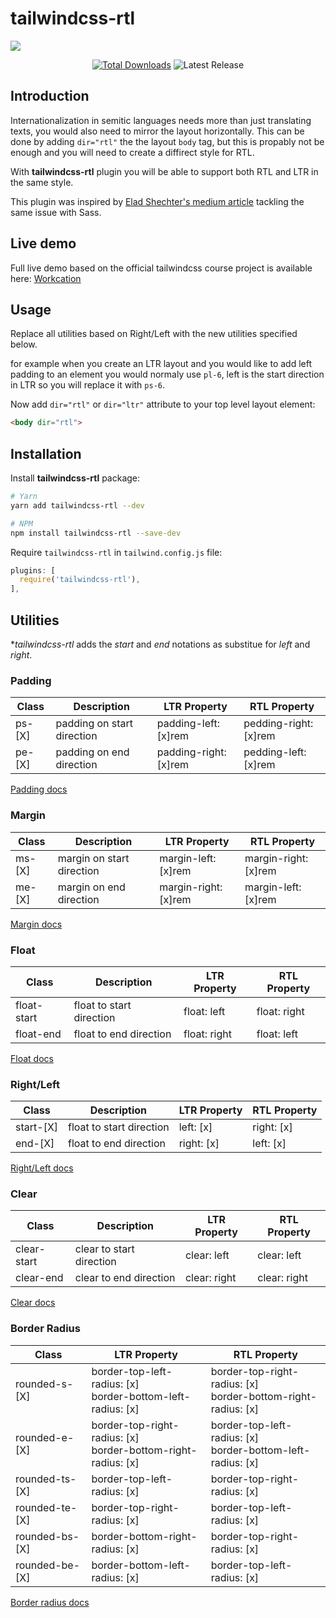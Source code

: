 <p align="center">
<h1>
tailwindcss-rtl
</h1>
<a href="https://workcation-rtl.netlify.com/en/" >
  <img src="https://i.imgur.com/QSY8nNU.gif">
</a>
</a>
<br>
</p>

<p align="center">
  <a href="https://www.npmjs.com/package/tailwindcss-rtl"><img src="https://img.shields.io/npm/dt/tailwindcss-rtl.svg" alt="Total Downloads"></a>
  <img src="https://img.shields.io/npm/v/tailwindcss-rtl.svg" alt="Latest Release">
</p>

## Introduction

Internationalization in semitic languages needs more than just translating texts, you would also need to mirror the layout horizontally.
This can be done by adding `dir="rtl"` the the layout `body` tag, but this is propably not be enough and you will need to create a diffirect style for RTL.

With **tailwindcss-rtl** plugin you will be able to support both RTL and LTR in the same style.

This plugin was inspired by [Elad Shechter's medium article](https://medium.com/@elad/the-best-way-to-rtl-your-website-with-sass-105e34a4298a) tackling the same issue with Sass.

## Live demo

Full live demo based on the official tailwindcss course project is available here: [Workcation](https://github.com/20lives/workcation-nuxt-i18n-rtl)

## Usage

Replace all utilities based on Right/Left with the new utilities specified below.

for example when you create an LTR layout and you would like to add left padding to an element you would normaly use `pl-6`, left is the start direction in LTR so you will replace it with `ps-6`.

Now add  `dir="rtl"` or `dir="ltr"` attribute to your top level layout element:

```html
<body dir="rtl">
```

## Installation

Install **tailwindcss-rtl** package:

```bash
# Yarn
yarn add tailwindcss-rtl --dev

# NPM
npm install tailwindcss-rtl --save-dev
```

Require `tailwindcss-rtl` in `tailwind.config.js` file:

```javascript
plugins: [
  require('tailwindcss-rtl'),
],
```

## Utilities

**tailwindcss-rtl* adds the *start* and *end* notations as substitue for *left* and *right*.

### Padding
| Class   | Description                 | LTR Property          | RTL Property          |
| ------- | --------------------------- | --------------------- | --------------------- |
| ps-[X]  | padding on start direction  | padding-left: [x]rem  | pedding-right: [x]rem |
| pe-[X]  | padding on end direction    | padding-right: [x]rem | pedding-left: [x]rem  |

[Padding docs](https://tailwindcss.com/docs/padding)

### Margin
| Class   | Description                 | LTR Property          | RTL Property          |
| ------- | --------------------------- | --------------------- | --------------------- |
| ms-[X]  | margin on start direction   | margin-left: [x]rem   | margin-right: [x]rem  |
| me-[X]  | margin on end direction     | margin-right: [x]rem  | margin-left: [x]rem   |

[Margin docs](https://tailwindcss.com/docs/margin)

### Float
| Class       | Description              | LTR Property | RTL Property |
| ----------- | ------------------------ | ------------ | ------------ |
| float-start | float to start direction | float: left  | float: right |
| float-end   | float to end direction   | float: right | float: left  |

[Float docs](https://tailwindcss.com/docs/margin)

### Right/Left
| Class     | Description              | LTR Property | RTL Property |
| --------- | ------------------------ | ------------ | ------------ |
| start-[X] | float to start direction | left: [x]    | right: [x]   |
| end-[X]   | float to end direction   | right: [x]   | left: [x]    |

[Right/Left docs](https://tailwindcss.com/docs/top-right-bottom-left)

### Clear
| Class       | Description              | LTR Property | RTL Property |
| ----------- | ------------------------ | ------------ | ------------ |
| clear-start | clear to start direction | clear: left  | clear: left  |
| clear-end   | clear to end direction   | clear: right | clear: right |

[Clear docs](https://tailwindcss.com/docs/clear)

### Border Radius
| Class          | LTR Property                                                     | RTL Property                                                      |
| -------------- | ---------------------------------------------------------------- | ----------------------------------------------------------------- |
| rounded-s-[X]  | border-top-left-radius: [x] <br> border-bottom-left-radius: [x]  | border-top-right-radius: [x] <br> border-bottom-right-radius: [x] |
| rounded-e-[X]  | border-top-right-radius: [x] <br> border-bottom-right-radius: [x]| border-top-left-radius: [x] <br> border-bottom-left-radius: [x]   |
| rounded-ts-[X] | border-top-left-radius: [x]                                      | border-top-right-radius: [x]                                      |
| rounded-te-[X] | border-top-right-radius: [x]                                     | border-top-left-radius: [x]                                       |
| rounded-bs-[X] | border-bottom-right-radius: [x]                                  | border-top-right-radius: [x]                                      |
| rounded-be-[X] | border-bottom-left-radius: [x]                                   | border-top-left-radius: [x]                                       |

[Border radius docs](https://tailwindcss.com/docs/border-radius)

[npm-version]: https://img.shields.io/npm/v/tailwindcss-rtl.svg?style=flat-square
[npm-downloads]: https://img.shields.io/npm/dw/tailwindcss-rtl?style=flat-square
[npm]: https://www.npmjs.org/package/tailwindcss-rtl

